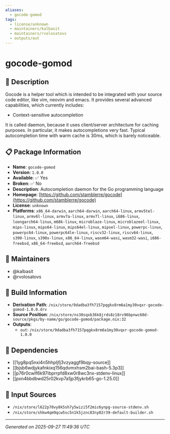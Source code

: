 ```yaml
---
aliases:
  - gocode-gomod
tags:
  - license/unknown
  - maintainers/kalbasit
  - maintainers/rvolosatovs
  - outputs/out
---
```


# gocode-gomod

## 📝 Description

Gocode is a helper tool which is intended to be integrated with your
source code editor, like vim, neovim and emacs. It provides several
advanced capabilities, which currently includes:

  - Context-sensitive autocompletion

It is called daemon, because it uses client/server architecture for
caching purposes. In particular, it makes autocompletions very fast.
Typical autocompletion time with warm cache is 30ms, which is barely
noticeable.


## 📋 Package Information

- **Name**: `gocode-gomod`
- **Version**: `1.0.0`
- **Available**: ✅ Yes
- **Broken**: ✅ No
- **Description**: Autocompletion daemon for the Go programming language
- **Homepage**: [https://github.com/stamblerre/gocode](https://github.com/stamblerre/gocode)
- **License**: `unknown`
- **Platforms**: `x86_64-darwin`, `aarch64-darwin`, `aarch64-linux`, `armv5tel-linux`, `armv6l-linux`, `armv7a-linux`, `armv7l-linux`, `i686-linux`, `loongarch64-linux`, `m68k-linux`, `microblaze-linux`, `microblazeel-linux`, `mips-linux`, `mips64-linux`, `mips64el-linux`, `mipsel-linux`, `powerpc-linux`, `powerpc64-linux`, `powerpc64le-linux`, `riscv32-linux`, `riscv64-linux`, `s390-linux`, `s390x-linux`, `x86_64-linux`, `wasm64-wasi`, `wasm32-wasi`, `i686-freebsd`, `x86_64-freebsd`, `aarch64-freebsd`
## 👥 Maintainers

- @kalbasit
- @rvolosatovs


## 🔧 Build Information

- **Derivation Path**: `/nix/store/9dadba3fh7157pqgkx8rm6a1my30vqxr-gocode-gomod-1.0.0.drv`
- **Source Position**: `/nix/store/ns30sqxb36k8jrds8z18rv96bpnwc60d-source/pkgs/by-name/go/gocode-gomod/package.nix:32`
- **Outputs**:
  - `out`:  `/nix/store/9dadba3fh7157pqgkx8rm6a1my30vqxr-gocode-gomod-1.0.0`

## 🔗 Dependencies

- [[1yg8pq5nxi4n5hhpljfj3vzyaggf9bqy-source]]
- [[bjsb6wdjykafnkixq156qdvmxhsm2bai-bash-5.3p3]]
- [[p76r0cwlf6k97ibprrpfd8xw0r8wc3nx-stdenv-linux]]
- [[pxn4bbdbwd25r02kvp7a1jp3fjykrb65-go-1.25.0]]

## 📁 Input Sources

- `/nix/store/l622p70vy8k5sh7y5wizi5f2mic6ynpg-source-stdenv.sh`
- `/nix/store/shkw4qm9qcw5sc5n1k5jznc83ny02r39-default-builder.sh`

---
*Generated on 2025-09-27 11:49:36 UTC*
